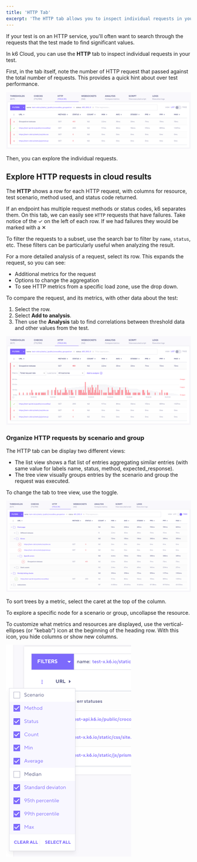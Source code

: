 ```yaml
---
title: 'HTTP Tab'
excerpt: 'The HTTP tab allows you to inspect individual requests in your k6 test'
---
```


If your test is on an HTTP service, you'll often want to search through the requests that the test made to find significant values.

In k6 Cloud, you can use the **HTTP** tab to inspect individual requests in your test.

First, in the tab itself, note the number of HTTP request that passed against the total number of requests.
This provides a quick hint about over test performance.

![HTTP Tab](./images/05-HTTP-Tab/http-tab.png)

Then, you can explore the individual requests.

## Explore HTTP requests in cloud results

The **HTTP** shows a row for each HTTP request, with columns for resource, test scenario, method used, and status code returned.

If an endpoint has multiple request methods or status codes, k6 separates them.
On this tab, we can easily see `HTTP` requests that have failures. Take notice of the &#10003; on the left of each row. If we had failures they would be marked with a &#10005;

To filter the requests to a subset, use the search bar to filter by `name`, `status`, etc.
These filters can be particularly useful when analyzing the result.

For a more detailed analysis of a request, select its row. This expands the request, so you can see:

- Additional metrics for the request
- Options to change the aggregation
- To see HTTP metrics from a specific load zone, use the drop down.

To compare the request, and its metrics, with other data about the test:
1. Select the row.
2. Select **Add to analysis**.
3. Then use the **Analysis** tab to find correlations between threshold data and other values from the test.

![HTTP Tab breakdown chart](./images/05-HTTP-Tab/http-tab-graph.png)

### Organize HTTP requests by scenario and group

The HTTP tab can be display two different views: 
- The list view shows a flat list of entries aggregating similar entries (with same value for labels name, status, method, expected_response).
- The tree view visually groups entries by the scenario and group the request was executed.

To change the tab to tree view, use the toggle.

![HTTP Tab tree view](./images/05-HTTP-Tab/http-tab-tree.png)

To sort trees by a metric, select the caret at the top of the column.

To explore a specific node for a scenario or group, uncollapse the resource.

To customize what metrics and resources are displayed, use the vertical-ellipses (or "kebab") icon at the beginning of the heading row.
With this icon, you hide columns or show new columns.

![HTTP Tab columns](./images/05-HTTP-Tab/http-tab-columns.png)
